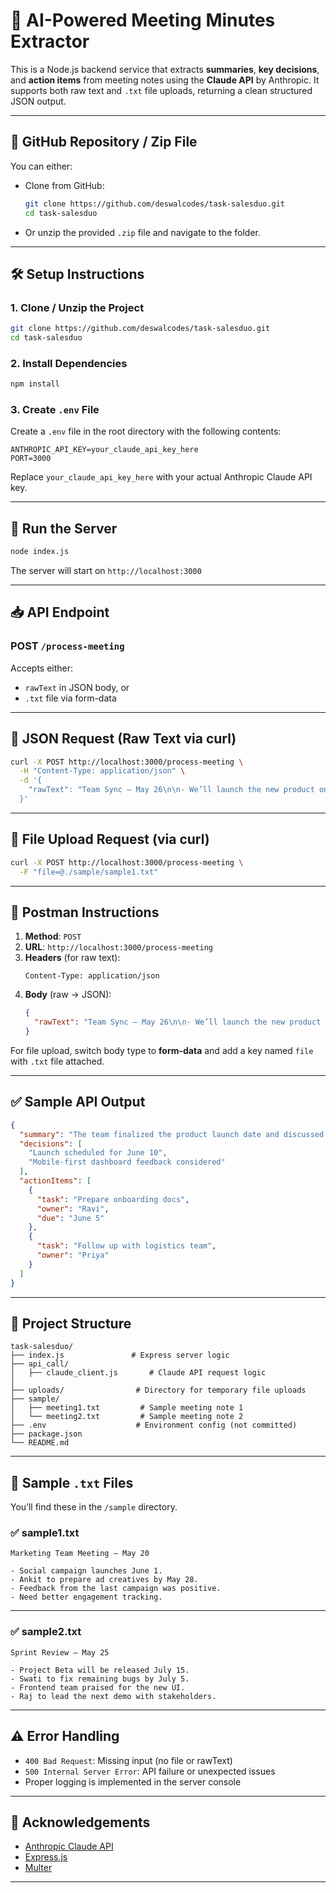 # 🧠 AI-Powered Meeting Minutes Extractor

This is a Node.js backend service that extracts **summaries**, **key decisions**, and **action items** from meeting notes using the **Claude API** by Anthropic. It supports both raw text and `.txt` file uploads, returning a clean structured JSON output.

---

## 📂 GitHub Repository / Zip File

You can either:

- Clone from GitHub:
  ```bash
  git clone https://github.com/deswalcodes/task-salesduo.git
  cd task-salesduo
  
  
  ```

- Or unzip the provided `.zip` file and navigate to the folder.

---

## 🛠️ Setup Instructions

### 1. Clone / Unzip the Project

```bash
git clone https://github.com/deswalcodes/task-salesduo.git
cd task-salesduo

```

### 2. Install Dependencies

```bash
npm install
```

### 3. Create `.env` File

Create a `.env` file in the root directory with the following contents:

```env
ANTHROPIC_API_KEY=your_claude_api_key_here
PORT=3000
```

Replace `your_claude_api_key_here` with your actual Anthropic Claude API key.

---

## 🚀 Run the Server

```bash
node index.js
```

The server will start on `http://localhost:3000`

---

## 📥 API Endpoint

### POST `/process-meeting`

Accepts either:

- `rawText` in JSON body, or  
- `.txt` file via form-data

---

## 🧾 JSON Request (Raw Text via curl)

```bash
curl -X POST http://localhost:3000/process-meeting \
  -H "Content-Type: application/json" \
  -d '{
    "rawText": "Team Sync – May 26\n\n- We’ll launch the new product on June 10.\n- Ravi to prepare onboarding docs by June 5.\n- Priya will follow up with logistics team on packaging delay.\n- Beta users requested a mobile-first dashboard."
  }'
```

---

## 📁 File Upload Request (via curl)

```bash
curl -X POST http://localhost:3000/process-meeting \
  -F "file=@./sample/sample1.txt"
```

---

## 🧪 Postman Instructions

1. **Method**: `POST`  
2. **URL**: `http://localhost:3000/process-meeting`  
3. **Headers** (for raw text):
   ```
   Content-Type: application/json
   ```
4. **Body** (raw → JSON):
   ```json
   {
     "rawText": "Team Sync – May 26\n\n- We’ll launch the new product on June 10.\n- Ravi to prepare onboarding docs by June 5.\n- Priya will follow up with logistics team on packaging delay.\n- Beta users requested a mobile-first dashboard."
   }
   ```

For file upload, switch body type to **form-data** and add a key named `file` with `.txt` file attached.

---

## ✅ Sample API Output

```json
{
  "summary": "The team finalized the product launch date and discussed onboarding and logistics tasks. Feedback on a mobile-first dashboard was also shared.",
  "decisions": [
    "Launch scheduled for June 10",
    "Mobile-first dashboard feedback considered"
  ],
  "actionItems": [
    {
      "task": "Prepare onboarding docs",
      "owner": "Ravi",
      "due": "June 5"
    },
    {
      "task": "Follow up with logistics team",
      "owner": "Priya"
    }
  ]
}
```

---

## 📂 Project Structure

```
task-salesduo/
├── index.js               # Express server logic
├── api_call/
│   ├── claude_client.js       # Claude API request logic
│         
├── uploads/                # Directory for temporary file uploads
├── sample/
│   ├── meeting1.txt         # Sample meeting note 1
│   └── meeting2.txt         # Sample meeting note 2
├── .env                    # Environment config (not committed)
├── package.json
└── README.md
```

---

## 📄 Sample `.txt` Files

You’ll find these in the `/sample` directory.

### ✅ sample1.txt

```
Marketing Team Meeting – May 20

- Social campaign launches June 1.
- Ankit to prepare ad creatives by May 28.
- Feedback from the last campaign was positive.
- Need better engagement tracking.
```

---

### ✅ sample2.txt

```
Sprint Review – May 25

- Project Beta will be released July 15.
- Swati to fix remaining bugs by July 5.
- Frontend team praised for the new UI.
- Raj to lead the next demo with stakeholders.
```

---

## ⚠️ Error Handling

- `400 Bad Request`: Missing input (no file or rawText)
- `500 Internal Server Error`: API failure or unexpected issues
- Proper logging is implemented in the server console

---

## 🤝 Acknowledgements

- [Anthropic Claude API](https://www.anthropic.com/)
- [Express.js](https://expressjs.com/)
- [Multer](https://github.com/expressjs/multer)

---

